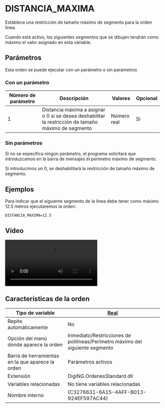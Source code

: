 # DISTANCIA\_MAXIMA

Establece una restricción de tamaño máximo de segmento para la orden línea.

Cuando está activo, los siguientes segmentos que se dibujen tendrán como máximo el valor asignado en esta variable.

## Parámetros

Esta orden se puede ejecutar con un parámetro o sin parámetros

### Con un parámetro

| Número de parámetro | Descripción                                                                                         | Valores     | Opcional |
| ------------------- | --------------------------------------------------------------------------------------------------- | ----------- | -------- |
| 1                   | Distancia máxima a asignar o 0 si se desea deshabilitar la restricción de tamaño máximo de segmento | Número real | Si       |

### Sin parámetros

Si no se especifica ningún parámetro, el programa solicitará que introduzcamos en la barra de mensajes el perímetro máximo de segmento.

Si introducimos un 0, se deshabilitará la restricción de tamaño máximo de segmento.

## Ejemplos

Para indicar que el siguiente segmento de la línea debe tener como máximo 12.5 metros ejecutaremos la orden:

```
DISTANCIA_MAXIMA=12.5
```



## Vídeo

<video controls>
    <source src="https://digi21.blob.core.windows.net/videos-ayuda/distancia_maxima.mp4" type="video/mp4">
</video>

## Características de la orden

| Tipo de variable                                 | [Real](../../../ordenes/variables/variables-reales.md)                        |
| ------------------------------------------------ | ----------------------------------------------------------------------------- |
| Repite automáticamente                           | No                                                                            |
| Opción del menú donde aparece la orden           | Inmediato/Restricciones de polilíneas/Perímetro máximo del siguiente segmento |
| Barra de herramientas en la que aparece la orden | Parámetros activos                                                            |
| Extensión                                        | DigiNG.OrdenesStandard.dll                                                    |
| Variables relacionadas                           | No tiene variables relacionadas                                               |
| Nombre interno                                   | {C3276631-6A15-4AFF-B013-924EF597AC44}                                        |
